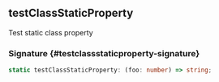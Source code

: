 ## testClassStaticProperty

Test static class property

### Signature {#testclassstaticproperty-signature}

```typescript
static testClassStaticProperty: (foo: number) => string;
```
